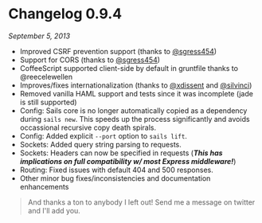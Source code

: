 # Changelog 0.9.4
_September 5, 2013_
+ Improved CSRF prevention support (thanks to [@sgress454](https://github.com/sgress454))
+ Support for CORS (thanks to [@sgress454](https://github.com/sgress454))
+ CoffeeScript supported client-side by default in gruntfile thanks to @reecelewellen
+ Improves/fixes internationalization (thanks to [@xdissent](https://github.com/xdissent) and [@silvinci](https://github.com/silvinci))
+ Removed vanilla HAML support and tests since it was incomplete (jade is still supported)
+ Config: Sails core is no longer automatically copied as a dependency during `sails new`. This speeds up the process significantly and avoids occassional recursive copy death spirals.
+ Config: Added explicit `--port` option to `sails lift`.
+ Sockets: Added query string parsing to requests.
+ Sockets: Headers can now be specified in requests (**_This has implications on full compatibility w/ most Express middleware!_**)
+ Routing: Fixed issues with default 404 and 500 responses.
+ Other minor bug fixes/inconsistencies and documentation enhancements

> And thanks a ton to anybody I left out! Send me a message on twitter and I'll add you.

<docmeta name="displayName" value="0.9.4 Changelog">
<docmeta name="version" value="0.9.4">
